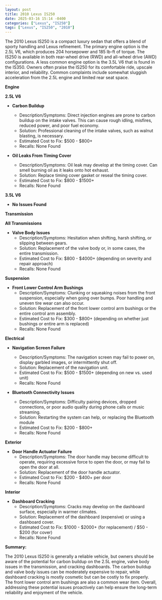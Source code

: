 ```yaml
---
layout: post
title: 2010 Lexus IS250
date: 2025-03-16 15:14 -0400
categories: ["Lexus", "IS250"]
tags: ["Lexus", "IS250", "2010"]
---
```

The 2010 Lexus IS250 is a compact luxury sedan that offers a blend of sporty handling and Lexus refinement. The primary engine option is the 2.5L V6, which produces 204 horsepower and 185 lb-ft of torque. The IS250 is available in both rear-wheel drive (RWD) and all-wheel drive (AWD) configurations. A less common engine option is the 3.5L V6 that is found in the IS350. Owners often praise the IS250 for its comfortable ride, upscale interior, and reliability. Common complaints include somewhat sluggish acceleration from the 2.5L engine and limited rear seat space.

**Engine**

**2.5L V6**

*   **Carbon Buildup**
    *   Description/Symptoms: Direct injection engines are prone to carbon buildup on the intake valves. This can cause rough idling, misfires, reduced power, and poor fuel economy.
    *   Solution: Professional cleaning of the intake valves, such as walnut blasting, is necessary.
    *   Estimated Cost to Fix: $500 - $800+
    *   Recalls: None Found

* **Oil Leaks From Timing Cover**
    * Description/Symptoms: Oil leak may develop at the timing cover. Can smell burning oil as it leaks onto hot exhaust.
    * Solution: Replace timing cover gasket or reseal the timing cover.
    * Estimated Cost to Fix: $800 - $1500+
    * Recalls: None Found

**3.5L V6**
* **No Issues Found**

**Transmission**

**All Transmissions**

*   **Valve Body Issues**
    *   Description/Symptoms: Hesitation when shifting, harsh shifting, or slipping between gears.
    *   Solution: Replacement of the valve body or, in some cases, the entire transmission.
    *   Estimated Cost to Fix: $800 - $4000+ (depending on severity and repair approach)
    *   Recalls: None Found

**Suspension**

*   **Front Lower Control Arm Bushings**
    *   Description/Symptoms: Clunking or squeaking noises from the front suspension, especially when going over bumps. Poor handling and uneven tire wear can also occur.
    *   Solution: Replacement of the front lower control arm bushings or the entire control arm assembly.
    *   Estimated Cost to Fix: $300 - $800+ (depending on whether just bushings or entire arm is replaced)
    *   Recalls: None Found

**Electrical**

*   **Navigation Screen Failure**
    *   Description/Symptoms: The navigation screen may fail to power on, display garbled images, or intermittently shut off.
    *   Solution: Replacement of the navigation unit.
    *   Estimated Cost to Fix: $500 - $1500+ (depending on new vs. used unit)
    *   Recalls: None Found

* **Bluetooth Connectivity Issues**
    * Description/Symptoms: Difficulty pairing devices, dropped connections, or poor audio quality during phone calls or music streaming.
    * Solution: Restarting the system can help, or replacing the Bluetooth module
    * Estimated Cost to Fix: $200 - $800+
    * Recalls: None Found

**Exterior**

*   **Door Handle Actuator Failure**
    *   Description/Symptoms: The door handle may become difficult to operate, requiring excessive force to open the door, or may fail to open the door at all.
    *   Solution: Replacement of the door handle actuator.
    *   Estimated Cost to Fix: $200 - $400+ per door
    *   Recalls: None Found

**Interior**

*   **Dashboard Cracking**
    *   Description/Symptoms: Cracks may develop on the dashboard surface, especially in warmer climates.
    *   Solution: Replacement of the dashboard (expensive) or using a dashboard cover.
    *   Estimated Cost to Fix: $1000 - $2000+ (for replacement) / $50 - $200 (for cover)
    *   Recalls: None Found

**Summary:**

The 2010 Lexus IS250 is generally a reliable vehicle, but owners should be aware of the potential for carbon buildup on the 2.5L engine, valve body issues in the transmission, and cracking dashboards. The carbon buildup and valve body issues can be moderately expensive to repair, while dashboard cracking is mostly cosmetic but can be costly to fix properly. The front lower control arm bushings are also a common wear item. Overall, addressing these potential issues proactively can help ensure the long-term reliability and enjoyment of the vehicle.

